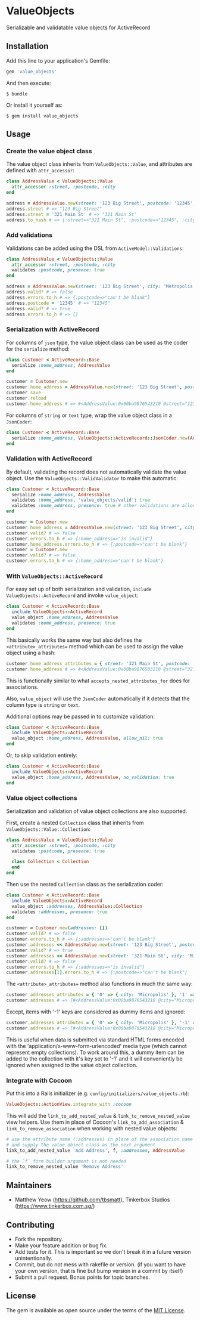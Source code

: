 # ValueObjects

Serializable and validatable value objects for ActiveRecord

## Installation

Add this line to your application's Gemfile:

```ruby
gem 'value_objects'
```

And then execute:

    $ bundle

Or install it yourself as:

    $ gem install value_objects

## Usage

### Create the value object class

The value object class inherits from `ValueObjects::Value`, and attributes are defined with `attr_accessor`:

```ruby
class AddressValue < ValueObjects::Value
  attr_accessor :street, :postcode, :city
end

address = AddressValue.new(street: '123 Big Street', postcode: '12345', city: 'Metropolis')
address.street # => "123 Big Street"
address.street = '321 Main St' # => "321 Main St"
address.to_hash # => {:street=>"321 Main St", :postcode=>"12345", :city=>"Metropolis"}
```

### Add validations

Validations can be added using the DSL from `ActiveModel::Validations`:

```ruby
class AddressValue < ValueObjects::Value
  attr_accessor :street, :postcode, :city
  validates :postcode, presence: true
end

address = AddressValue.new(street: '123 Big Street', city: 'Metropolis')
address.valid? # => false
address.errors.to_h # => {:postcode=>"can't be blank"}
address.postcode = '12345' # => "12345"
address.valid? # => true
address.errors.to_h # => {}
```

### Serialization with ActiveRecord

For columns of `json` type, the value object class can be used as the coder for the `serialize` method:

```ruby
class Customer < ActiveRecord::Base
  serialize :home_address, AddressValue
end

customer = Customer.new
customer.home_address = AddressValue.new(street: '123 Big Street', postcode: '12345', city: 'Metropolis')
customer.save
customer.reload
customer.home_address # => #<AddressValue:0x00ba9876543210 @street="123 Big Street", @postcode="12345", @city="Metropolis">
```

For columns of `string` or `text` type, wrap the value object class in a `JsonCoder`:

```ruby
class Customer < ActiveRecord::Base
  serialize :home_address, ValueObjects::ActiveRecord::JsonCoder.new(AddressValue)
end
```

### Validation with ActiveRecord

By default, validating the record does not automatically validate the value object.
Use the `ValueObjects::ValidValidator` to make this automatic:

```ruby
class Customer < ActiveRecord::Base
  serialize :home_address, AddressValue
  validates :home_address, 'value_objects/valid': true
  validates :home_address, presence: true # other validations are allowed too
end

customer = Customer.new
customer.home_address = AddressValue.new(street: '123 Big Street', city: 'Metropolis')
customer.valid? # => false
customer.errors.to_h # => {:home_address=>"is invalid"}
customer.home_address.errors.to_h # => {:postcode=>"can't be blank"}
customer = Customer.new
customer.valid? # => false
customer.errors.to_h # => {:home_address=>"can't be blank"}
```

### With `ValueObjects::ActiveRecord`

For easy set up of both serialization and validation, `include ValueObjects::ActiveRecord` and invoke `value_object`:

```ruby
class Customer < ActiveRecord::Base
  include ValueObjects::ActiveRecord
  value_object :home_address, AddressValue
  validates :home_address, presence: true
end
```

This basically works the same way but also defines the `<attribute>_attributes=` method which can be used to assign the value object using a hash:

```ruby
customer.home_address_attributes = { street: '321 Main St', postcode: '54321', city: 'Micropolis' }
customer.home_address # => #<AddressValue:0x00ba9876503210 @street="321 Main St", @postcode="54321", @city="Micropolis">
```

This is functionally similar to what `accepts_nested_attributes_for` does for associations.

Also, `value_object` will use the `JsonCoder` automatically if it detects that the column type is `string` or `text`.

Additional options may be passed in to customize validation:

```ruby
class Customer < ActiveRecord::Base
  include ValueObjects::ActiveRecord
  value_object :home_address, AddressValue, allow_nil: true
end
```

Or, to skip validation entirely:

```ruby
class Customer < ActiveRecord::Base
  include ValueObjects::ActiveRecord
  value_object :home_address, AddressValue, no_validation: true
end
```

### Value object collections

Serialization and validation of value object collections are also supported.

First, create a nested `Collection` class that inherits from `ValueObjects::Value::Collection`:

```ruby
class AddressValue < ValueObjects::Value
  attr_accessor :street, :postcode, :city
  validates :postcode, presence: true

  class Collection < Collection
  end
end
```

Then use the nested `Collection` class as the serialization coder:

```ruby
class Customer < ActiveRecord::Base
  include ValueObjects::ActiveRecord
  value_object :addresses, AddressValue::Collection
  validates :addresses, presence: true
end

customer = Customer.new(addresses: [])
customer.valid? # => false
customer.errors.to_h # => {:addresses=>"can't be blank"}
customer.addresses << AddressValue.new(street: '123 Big Street', postcode: '12345', city: 'Metropolis')
customer.valid? # => true
customer.addresses << AddressValue.new(street: '321 Main St', city: 'Micropolis')
customer.valid? # => false
customer.errors.to_h # => {:addresses=>"is invalid"}
customer.addresses[1].errors.to_h # => {:postcode=>"can't be blank"}
```

The `<attribute>_attributes=` method also functions in much the same way:

```ruby
customer.addresses_attributes = { '0' => { city: 'Micropolis' }, '1' => { city: 'Metropolis' } }
customer.addresses # => [#<AddressValue:0x00ba9876543210 @city="Micropolis">, #<AddressValue:0x00ba9876503210 @city="Metropolis">]
```

Except, items with '-1' keys are considered as dummy items and ignored:

```ruby
customer.addresses_attributes = { '0' => { city: 'Micropolis' }, '-1' => { city: 'Metropolis' } }
customer.addresses # => [#<AddressValue:0x00ba9876543210 @city="Micropolis">]
```

This is useful when data is submitted via standard HTML forms encoded with the 'application/x-www-form-urlencoded' media type (which cannot represent empty collections). To work around this, a dummy item can be added to the collection with it's key set to '-1' and it will conveniently be ignored when assigned to the value object collection.

### Integrate with Cocoon

Put this into a Rails initializer (e.g. `config/initializers/value_objects.rb`):

```ruby
ValueObjects::ActionView.integrate_with :cocoon
```

This will add the `link_to_add_nested_value` & `link_to_remove_nested_value` view helpers.
Use them in place of Cocoon's `link_to_add_association` & `link_to_remove_association` when working with nested value objects:

```ruby
# use the attribute name (:addresses) in place of the association name
# and supply the value object class as the next argument
link_to_add_nested_value 'Add Address', f, :addresses, AddressValue

# the `f` form builder argument is not needed
link_to_remove_nested_value 'Remove Address'
```

## Maintainers

* Matthew Yeow (https://github.com/tbsmatt), Tinkerbox Studios (https://www.tinkerbox.com.sg/)

## Contributing

* Fork the repository.
* Make your feature addition or bug fix.
* Add tests for it. This is important so we don't break it in a future version unintentionally.
* Commit, but do not mess with rakefile or version. (if you want to have your own version, that is fine but bump version in a commit by itself)
* Submit a pull request. Bonus points for topic branches.

## License

The gem is available as open source under the terms of the [MIT License](http://opensource.org/licenses/MIT).

